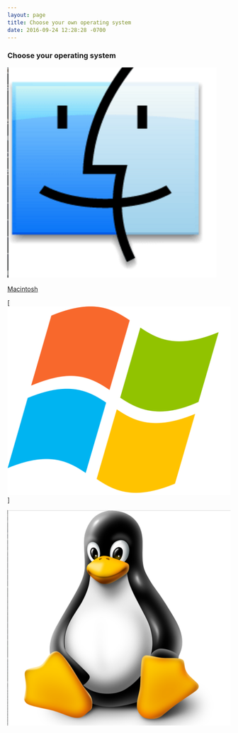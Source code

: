 ```yaml
---
layout: page
title: Choose your own operating system
date: 2016-09-24 12:28:28 -0700
---
```


### Choose your operating system


[![mac os logo](/assets/mac-logo.png)](03-macintosh-osx-setup)

[Macintosh](03-macintosh-osx-setup)

[![windows logo](/assets/windows-logo.png)]


![mac os logo](/assets/linux-logo.png)
